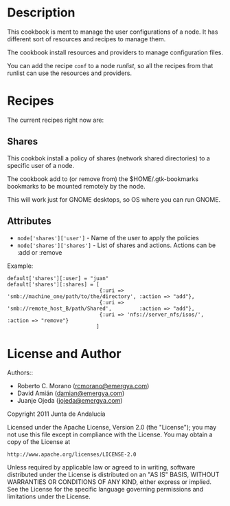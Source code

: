 Description
===========

This cookbook is ment to manage the user configurations of a node. It has
different sort of resources and recipes to manage them.

The cookbook install resources and providers to manage configuration files.

You can add the recipe `conf` to a node _runlist_, so all the recipes from
that runlist can use the resources and providers.

Recipes
=======

The current recipes right now are:


Shares
------

This cookbok install a policy of shares (network shared directories)
to a specific user of a node.

The cookbook add to (or remove from) the $HOME/.gtk-bookmarks bookmarks
to be mounted remotely by the node.

This will work just for GNOME desktops, so OS where you can run GNOME.

Attributes
----------

* `node['shares']['user']` - Name of the user to apply the policies
* `node['shares']['shares']` - List of shares and actions. Actions can be :add or :remove

Example:

```
default['shares'][:user] = "juan"
default['shares'][:shares] = [
                              {:uri => 'smb://machine_one/path/to/the/directory', :action => "add"},
                              {:uri => 'smb://remote_host_B/path/Shared',         :action => "add"},
                              {:uri => 'nfs://server_nfs/isos/',                  :action => "remove"}
                             ]
```


License and Author
==================

Authors::
 * Roberto C. Morano (<rcmorano@emergya.com>)
 * David Amián (<damian@emergya.com>)
 * Juanje Ojeda (<jojeda@emergya.com>)

Copyright 2011 Junta de Andalucía

Licensed under the Apache License, Version 2.0 (the "License");
you may not use this file except in compliance with the License.
You may obtain a copy of the License at

    http://www.apache.org/licenses/LICENSE-2.0

Unless required by applicable law or agreed to in writing, software
distributed under the License is distributed on an "AS IS" BASIS,
WITHOUT WARRANTIES OR CONDITIONS OF ANY KIND, either express or implied.
See the License for the specific language governing permissions and
limitations under the License.

